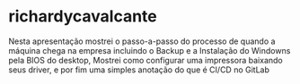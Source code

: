 # richardycavalcante
Nesta apresentação mostrei o passo-a-passo do processo de quando a máquina chega na empresa incluindo o Backup e a Instalação do Windowns pela BIOS do desktop, Mostrei como configurar uma impressora baixando seus driver, e por fim uma simples anotação do que é CI/CD no GitLab
